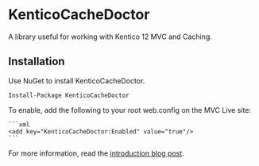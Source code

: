 
# KenticoCacheDoctor

A library useful for working with Kentico 12 MVC and Caching.

## Installation

Use NuGet to install KenticoCacheDoctor.

    Install-Package KenticoCacheDoctor

To enable, add the following to your root web.config on the MVC Live site:

    ```xml
    <add key="KenticoCacheDoctor:Enabled" value="true"/>
    ```

For more information, read the [introduction blog post](https://www.mcbeev.com/KenticoCacheDoctor).
